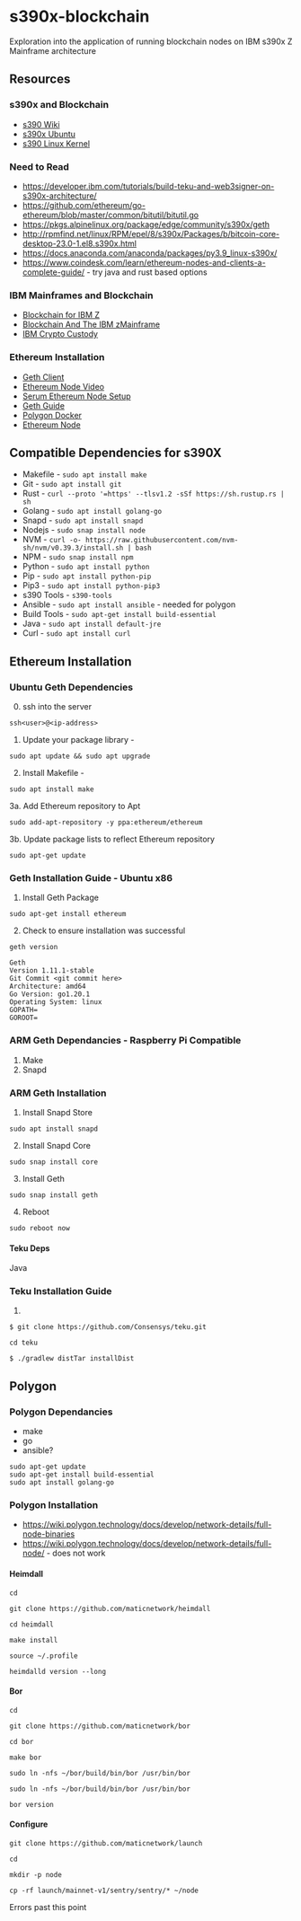 # s390x-blockchain
Exploration into the application of running blockchain nodes on IBM s390x Z Mainframe architecture

## Resources 

### s390x and Blockchain
* [s390 Wiki](https://en.wikipedia.org/wiki/IBM_System/390)
* [s390x Ubuntu](https://wiki.ubuntu.com/S390X)
* [s390 Linux Kernel](https://docs.kernel.org/s390/index.html)

### Need to Read
* https://developer.ibm.com/tutorials/build-teku-and-web3signer-on-s390x-architecture/
* https://github.com/ethereum/go-ethereum/blob/master/common/bitutil/bitutil.go
* https://pkgs.alpinelinux.org/package/edge/community/s390x/geth
* http://rpmfind.net/linux/RPM/epel/8/s390x/Packages/b/bitcoin-core-desktop-23.0-1.el8.s390x.html
* https://docs.anaconda.com/anaconda/packages/py3.9_linux-s390x/
* https://www.coindesk.com/learn/ethereum-nodes-and-clients-a-complete-guide/ - try java and rust based options

### IBM Mainframes and Blockchain 
* [Blockchain for IBM Z](https://community.ibm.com/community/user/ibmz-and-linuxone/blogs/destination-z1/2019/12/23/blockchain-for-ibm-z)
* [Blockchain And The IBM zMainframe](https://planetmainframe.com/2021/08/blockchain-and-the-ibm-zmainframe-a-match-made-in-heaven/)
* [IBM Crypto Custody](https://www.coindesk.com/business/2022/02/18/inside-ibms-fast-growing-crypto-custody-play/)

### Ethereum Installation
* [Geth Client](https://geth.ethereum.org/docs)
* [Ethereum Node Video](https://www.youtube.com/watch?v=3H-KmO7Ce4I&ab_channel=EatTheBlocks)
* [Serum Ethereum Node Setup](https://stereum.net/ethereum-node-setup/)
* [Geth Guide](https://www.quicknode.com/guides/infrastructure/how-to-install-and-run-a-geth-node)
* [Polygon Docker](https://wiki.polygon.technology/docs/develop/network-details/full-node-docker)
* [Ethereum Node](https://ethereum.org/en/developers/docs/nodes-and-clients/run-a-node/)

## Compatible Dependencies for s390X

* Makefile - ```sudo apt install make```
* Git - ```sudo apt install git```
* Rust - ```curl --proto '=https' --tlsv1.2 -sSf https://sh.rustup.rs | sh```
* Golang - ```sudo apt install golang-go```
* Snapd - ```sudo apt install snapd```
* Nodejs - ```sudo snap install node```
* NVM - ```curl -o- https://raw.githubusercontent.com/nvm-sh/nvm/v0.39.3/install.sh | bash```
* NPM - ```sudo snap install npm```
* Python - ```sudo apt install python```
* Pip - ```sudo apt install python-pip```
* Pip3 - ```sudo apt install python-pip3```
* s390 Tools - ```s390-tools```
* Ansible - ```sudo apt install ansible``` - needed for polygon
* Build Tools - ```sudo apt-get install build-essential```
* Java - ```sudo apt install default-jre```
* Curl - ```sudo apt install curl```

## Ethereum Installation

### Ubuntu Geth Dependencies
0. ssh into the server
```
ssh<user>@<ip-address>
```
1. Update your package library - 
```
sudo apt update && sudo apt upgrade
```
2. Install Makefile - 
```
sudo apt install make
```
3a. Add Ethereum repository to Apt
```
sudo add-apt-repository -y ppa:ethereum/ethereum
```
3b. Update package lists to reflect Ethereum repository
```
sudo apt-get update
```
### Geth Installation Guide - Ubuntu x86
1. Install Geth Package
```
sudo apt-get install ethereum
```
2. Check to ensure installation was successful
```
geth version
```

```Output should be similar to the following: 
Geth
Version 1.11.1-stable
Git Commit <git commit here>
Architecture: amd64
Go Version: go1.20.1
Operating System: linux
GOPATH=
GOROOT=
```

### ARM Geth Dependancies - Raspberry Pi Compatible
1. Make
2. Snapd

### ARM Geth Installation 
1. Install Snapd Store
```
sudo apt install snapd
```
2. Install Snapd Core
```
sudo snap install core
```
3. Install Geth
```
sudo snap install geth
```
4. Reboot
```
sudo reboot now
```






#### Teku Deps
Java 
### Teku Installation Guide
1. 
```
$ git clone https://github.com/Consensys/teku.git
```
```
cd teku
```
```
$ ./gradlew distTar installDist
```

## Polygon

### Polygon Dependancies 
* make
* go
* ansible?

```
sudo apt-get update
sudo apt-get install build-essential
sudo apt install golang-go
```

### Polygon Installation
* https://wiki.polygon.technology/docs/develop/network-details/full-node-binaries
* https://wiki.polygon.technology/docs/develop/network-details/full-node/ - does not work
#### Heimdall
```
cd
```
```
git clone https://github.com/maticnetwork/heimdall
```
```
cd heimdall
```
```
make install
```
```
source ~/.profile
```
```
heimdalld version --long
```
#### Bor
```
cd
```
```
git clone https://github.com/maticnetwork/bor
```
```
cd bor
```
```
make bor
```
```
sudo ln -nfs ~/bor/build/bin/bor /usr/bin/bor
```
```
sudo ln -nfs ~/bor/build/bin/bor /usr/bin/bor
```
```
bor version
```

#### Configure
```
git clone https://github.com/maticnetwork/launch
```
```
cd
```
```
mkdir -p node
```
```
cp -rf launch/mainnet-v1/sentry/sentry/* ~/node
```
Errors past this point



